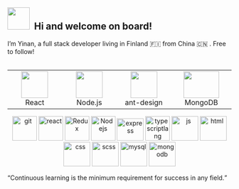 <h2> <img src="https://emojis.slackmojis.com/emojis/images/1588315024/8823/hyperkitty.gif?1588315024" width="50" />&nbsp Hi and welcome on board!</h2>
I’m Yinan, a full stack developer living in Finland 🇫🇮 from China 🇨🇳 . Free to follow! 
<br />
<br />
<table align="center">
  <tr>
    <td align="center" width="200">
      <img
        src="https://www.vectorlogo.zone/logos/reactjs/reactjs-icon.svg"
        width="60"
      />
      <br />
      React
    </td>
    <td align="center" width="200">
      <img
        src="https://www.vectorlogo.zone/logos/nodejs/nodejs-icon.svg"
        width="60"
      />
      <br />
      Node.js
    </td>
    <td align="center" width="200">
      <img
        src="https://avatars1.githubusercontent.com/u/12101536?s=200&v=4"
        width="60"
      />
      <br />
      ant-design
    </td>
    <td align="center" width="200">
      <img
        src="https://www.vectorlogo.zone/logos/mongodb/mongodb-ar21.svg"
        width="80" height="60"
      />
      <br />
      MongoDB
    </td>
  </tr>
</table>
<p align="center">
  <img src="https://www.vectorlogo.zone/logos/git-scm/git-scm-icon.svg" alt="git" width="55" height="55"/> 
  <img src="https://www.vectorlogo.zone/logos/reactjs/reactjs-icon.svg" alt="react" width="55" height="55"/>
  <img src="https://github.com/detain/svg-logos/blob/master/svg/redux.svg" alt="Redux" width="55" height="55"/>
  <img src="https://www.vectorlogo.zone/logos/nodejs/nodejs-icon.svg" alt="Nodejs" width="55" height="55"/>
  <img src="https://www.vectorlogo.zone/logos/expressjs/expressjs-ar21.svg" alt="express" width="60" height="50"/>
  <img src="https://www.vectorlogo.zone/logos/typescriptlang/typescriptlang-icon.svg" alt="typescriptlang" width="55" height="55"/>
  <img src="https://www.vectorlogo.zone/logos/javascript/javascript-icon.svg" alt="js" width="60" height="55"/>
  <img src="https://www.vectorlogo.zone/logos/w3_html5/w3_html5-icon.svg" alt="html" width="60" height="55"/>
  <img src="https://www.vectorlogo.zone/logos/w3_css/w3_css-icon.svg" alt="css" width="60" height="55"/>
  <img src="https://www.vectorlogo.zone/logos/sass-lang/sass-lang-icon.svg" alt="scss" width="60" height="55"/>
  <img src="https://www.vectorlogo.zone/logos/mysql/mysql-icon.svg" alt="mysql" width="60" height="55"/>
  <img src="https://www.vectorlogo.zone/logos/mongodb/mongodb-icon.svg" alt="mongodb" width="60" height="55"/>
</p>

<q>Continuous learning is the minimum requirement for success in any field.</q>

<!---
liyinan0501/liyinan0501 is a ✨ special ✨ repository because its `README.md` (this file) appears on your GitHub profile.
You can click the Preview link to take a look at your changes.
--->
